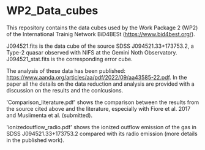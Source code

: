 # WP2_Data_cubes

This repository contains the data cubes used by the Work Package 2 (WP2) of the International Trainig Network BiD4BESt (https://www.bid4best.org/).

J094521.fits is the data cube of the source SDSS J094521.33+173753.2, a Type-2 quasar observed with NIFS at the Gemini Noth Observatory.
J094521_stat.fits is the corresponding error cube.

The analysis of these data has been published: https://www.aanda.org/articles/aa/pdf/2022/09/aa43585-22.pdf. In the paper all the details on the data reduction and analysis are provided with a discussion on the results and the conlcusions.

'Comparison_literature.pdf' shows the comparison between the results from the source cited above and the literature, especially with Fiore et al. 2017 and Musiimenta et al. (submitted).

'ionizedoutflow_radio.pdf' shows the ionized outflow emission of the gas in SDSS J094521.33+173753.2 compared with its radio emission (more details in the published work).
